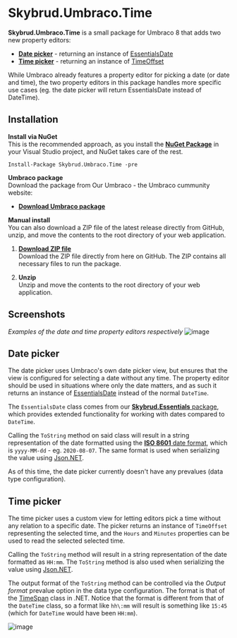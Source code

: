 # Skybrud.Umbraco.Time

**Skybrud.Umbraco.Time** is a small package for Umbraco 8 that adds two new property editors:

- [**Date picker**](#date-picker) - returning an instance of [EssentialsDate](https://packages.skybrud.dk/skybrud.essentials/reference/time/essentialsdate/)
- [**Time picker**](#time-picker) - returning an instance of [TimeOffset](https://github.com/abjerner/Skybrud.Umbraco.Time/blob/master/src/Skybrud.Umbraco.Time/Models/TimeOffset.cs)

While Umbraco already features a property editor for picking a date (or date and time), the two property editors in this package handles more specific use cases (eg. the date picker will return EssentialsDate instead of DateTime).

## Installation

**Install via NuGet**  
This is the recommended approach, as you install the [**NuGet Package**][NuGetPackage] in your Visual Studio project, and NuGet takes care of the rest.

```
Install-Package Skybrud.Umbraco.Time -pre
```
**Umbraco package**  
Download the package from Our Umbraco - the Umbraco cummunity website:

- <a href="https://our.umbraco.com/packages/backoffice-extensions/skybrud-time/" target="_blank"><strong>Download Umbraco package</strong></a>

**Manual install**  
You can also download a ZIP file of the latest release directly from GitHub, unzip, and move the contents to the root directory of your web application.

1. [**Download ZIP file**][GitHubRelease]  
  Download the ZIP file directly from here on GitHub. The ZIP contains all necessary files to run the package.

2. **Unzip**  
  Unzip and move the contents to the root directory of your web application.
  

[NuGetPackage]: https://www.nuget.org/packages/Skybrud.Umbraco.Time
[GitHubRelease]: https://github.com/abjerner/Skybrud.Umbraco.Time/releases

## Screenshots

*Examples of the date and time property editors respectively*
![image](https://user-images.githubusercontent.com/3634580/89598990-8d74f800-d85e-11ea-8272-317dcfd3ce37.png)

## Date picker

The date picker uses Umbraco's own date picker view, but ensures that the view is configured for selecting a date without any time. The property editor should be used in situations where only the date matters, and as such it returns an instance of [EssentialsDate](https://packages.skybrud.dk/skybrud.essentials/reference/time/essentialsdate/) instead of the normal `DateTime`.

The `EssentialsDate` class comes from our [**Skybrud.Essentials** package](https://packages.skybrud.dk/skybrud.essentials/reference/time/essentialsdate/), which provides extended functionality for working with dates compared to `DateTime`.

Calling the `ToString` method on said class will result in a string representation of the date formatted using the [**ISO 8601** date format](https://en.wikipedia.org/wiki/ISO_8601), which is `yyyy-MM-dd` - eg. `2020-08-07`. The same format is used when serializing the value using [Json.NET](https://www.newtonsoft.com/json).

As of this time, the date picker currently doesn't have any prevalues (data type configuration).

## Time picker

The time picker uses a custom view for letting editors pick a time without any relation to a specific date. The picker returns an instance of `TimeOffset` representing the selected time, and the `Hours` and `Minutes` properties can be used to read the selected selected time.

Calling the `ToString` method will result in a string representation of the date formatted as `HH:mm`. The `ToString` method is also used when serializing the value using [Json.NET](https://www.newtonsoft.com/json).

The output format of the `ToString` method can be controlled via the *Output format* prevalue option in the data type configuration. The format is that of the [TimeSpan](https://docs.microsoft.com/en-us/dotnet/standard/base-types/custom-timespan-format-strings) class in .NET. Notice that the format is different from that of the `DateTime` class, so a format like `hh\:mm` will result is something like `15:45` (which for `DateTime` would have been `HH:mm`).

![image](https://user-images.githubusercontent.com/3634580/89651798-c0ea6d80-d8c4-11ea-9061-2098428d8ee9.png)
